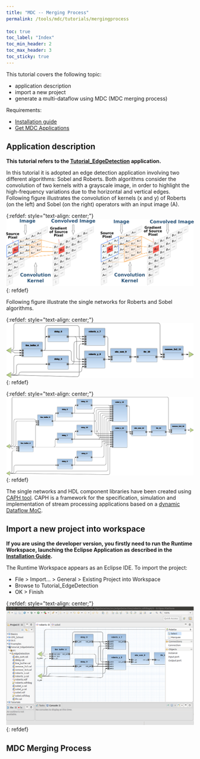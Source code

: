 ```yaml
---
title: "MDC -- Merging Process"
permalink: /tools/mdc/tutorials/mergingprocess

toc: true
toc_label: "Index"
toc_min_header: 2
toc_max_header: 3
toc_sticky: true
---
```


This tutorial covers the following topic:

* application description
* import a new project
* generate a multi-dataflow using MDC (MDC merging process)


Requirements:
* [Installation guide](/tools/mdc/tutorials/setup)
* [Get MDC Applications](https://github.com/mdc-suite/mdc-test)

## Application description
**This tutorial refers to the [Tutorial_EdgeDetection](https://github.com/mdc-suite/mdc-test/tree/master/ApplicationProjects/Tutorial_EdgeDetection/src/edgeDetection) application.**

In this tutorial it is adopted an edge detection application involving two different algorithms: Sobel and Roberts. Both algorithms consider the convolution of two kernels with a grayscale image, in order to highlight the high-frequency variations due to the horizontal and vertical edges. Following figure illustrates the convolution of kernels (x and y) of Roberts (on the left) and Sobel (on the right) operators with an input image (A).

{:refdef: style="text-align: center;"}
![](/assets/images/mdc/tutorials/edgeDetection.png)
{: refdef}

Following figure illustrate the single networks for Roberts and Sobel algorithms.

{:refdef: style="text-align: center;"}
![Roberts](/assets/images/mdc/tutorials/roberts.svg)
{: refdef}

{:refdef: style="text-align: center;"}
![Sobel](/assets/images/mdc/tutorials/sobel.svg)
{: refdef}

The single networks and HDL component libraries have been created using [CAPH tool](http://caph.univ-bpclermont.fr). CAPH is a framework for the specification, simulation and
implementation of stream processing applications based on a [dynamic Dataflow MoC](https://www.researchgate.net/publication/278698706_CAPH_A_language_for_implementing_stream-processing_applications_on_FPGAs).

## Import a new project into workspace

**If you are using the developer version, you firstly need to run the Runtime Workspace, launching the Eclipse Application as described in the [Installation Guide](/tools/mdc/tutorials/setup).**

The Runtime Workspace appears as an Eclipse IDE. To import the project:

* File > Import... > General > Existing Project into Workspace
* Browse to  Tutorial_EdgeDetection
* OK > Finish

{:refdef: style="text-align: center;"}
![](/assets/images/mdc/tutorials/mdc-runtimeWS.png)
{: refdef}

## MDC Merging Process
